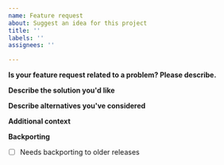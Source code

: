 ```yaml
---
name: Feature request
about: Suggest an idea for this project
title: ''
labels: ''
assignees: ''

---
```


<!-- Thanks for helping us to improve K3S! We welcome all feature requests. Please fill out each area of the template so we can better help you. Comments like this will be hidden when you post but you can delete them if you wish. -->

**Is your feature request related to a problem? Please describe.**
<!-- A clear and concise description of what the problem is. Ex. I'm always frustrated when [...] -->

**Describe the solution you'd like**
<!-- A clear and concise description of what you want to happen. -->

**Describe alternatives you've considered**
<!-- A clear and concise description of any alternative solutions or features you've considered. -->

**Additional context**
<!-- Add any other context or screenshots about the feature request here. -->

**Backporting**
<!--
Does this PR need to be backported to older releases?  If so, please check this box to ensure no necessary backports are missed."
-->
- [ ] Needs backporting to older releases
